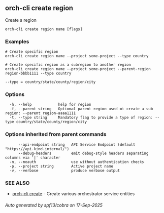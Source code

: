 ## orch-cli create region

Create a region

```
orch-cli create region name [flags]
```

### Examples

```
# Create specific region
orch-cli create region name --project some-project --type country

# Create specific region as a subregion to another region
orch-cli create region name --project some-project --parent-region region-bbbb1111 --type country

--type = country/state/county/region/city
```

### Options

```
  -h, --help            help for region
  -f, --parent string   Optional parent region used ot create a sub region: --parent region-aaaa1111
  -t, --type string     Mandatory flag to provide a type of region: --type country/state/county/region/city
```

### Options inherited from parent commands

```
      --api-endpoint string   API Service Endpoint (default "https://api.kind.internal/")
      --debug-headers         emit debug-style headers separating columns via '|' character
  -n, --noauth                use without authentication checks
  -p, --project string        Active project name
  -v, --verbose               produce verbose output
```

### SEE ALSO

* [orch-cli create](orch-cli_create.md)	 - Create various orchestrator service entities

###### Auto generated by spf13/cobra on 17-Sep-2025
